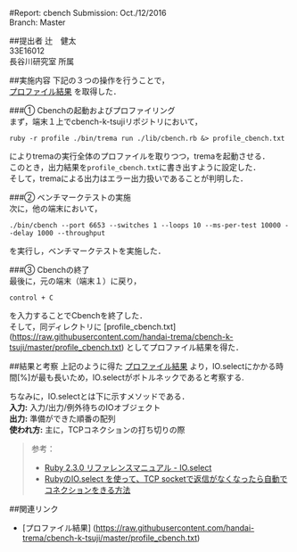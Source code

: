 #Report: cbench
Submission: Oct./12/2016  
Branch:     Master  


##提出者
辻　健太  
33E16012  
長谷川研究室 所属  



##実施内容
下記の３つの操作を行うことで，  
[プロファイル結果](https://raw.githubusercontent.com/handai-trema/cbench-k-tsuji/master/profile_cbench.txt)
を取得した．  

###① Cbenchの起動およびプロファイリング  
まず，端末１上でcbench-k-tsujiリポジトリにおいて，  
```
ruby -r profile ./bin/trema run ./lib/cbench.rb &> profile_cbench.txt
```  
によりtremaの実行全体のプロファイルを取りつつ，tremaを起動させる．  
このとき，出力結果を`profile_cbench.txt`に書き出すように設定した．  
そして，tremaによる出力はエラー出力扱いであることが判明した．  

###② ベンチマークテストの実施  
次に，他の端末において，  
```
./bin/cbench --port 6653 --switches 1 --loops 10 --ms-per-test 10000 --delay 1000 --throughput
```  
を実行し，ベンチマークテストを実施した．  

###③ Cbenchの終了  
最後に，元の端末（端末１）に戻り，  
```
control + C
```  
を入力することでCbenchを終了した．  
そして，同ディレクトリに
[profile_cbench.txt]
(https://raw.githubusercontent.com/handai-trema/cbench-k-tsuji/master/profile_cbench.txt)
としてプロファイル結果を得た．  


##結果と考察
上記のように得た
[プロファイル結果](https://raw.githubusercontent.com/handai-trema/cbench-k-tsuji/master/profile_cbench.txt)
より，IO.selectにかかる時間[%]が最も長いため，IO.selectがボトルネックであると考察する.  

ちなみに，IO.selectとは下に示すメソッドである．  
<b>入力:</B> 入力/出力/例外待ちのIOオブジェクト  
<b>出力:</B> 準備ができた順番の配列  
<b>使われ方:</B> 主に，TCPコネクションの打ち切りの際  
>参考：  
> * [Ruby 2.3.0 リファレンスマニュアル - IO.select](https://docs.ruby-lang.org/ja/latest/method/IO/s/select.html)
> * [RubyのIO.select を使って、TCP socketで返信がなくなったら自動でコネクションをきる方法](http://portaltan.hatenablog.com/entry/2015/07/28/154113)




##関連リンク
* [プロファイル結果] (https://raw.githubusercontent.com/handai-trema/cbench-k-tsuji/master/profile_cbench.txt)
